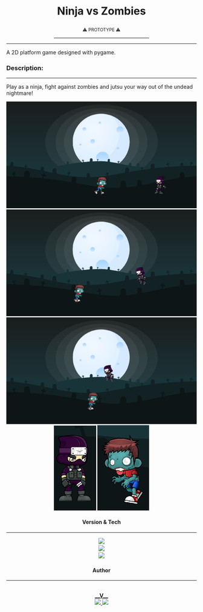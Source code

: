 <div align="center">
    <h1>Ninja vs Zombies</h1>
    <sub>⚠️ PROTOTYPE ⚠️</sub>
    <hr width="50%">
    <hr>
</div>

<p>A 2D platform game designed with pygame.</p>

<div>
    <h3>Description:</h3>
    <hr>
    <p>Play as a ninja, fight against zombies and jutsu your way out of the undead nightmare!</p>
    <div>
        <img src="Screenshots/screenshot4.png">
        <img src="Screenshots/screenshot3.png">
        <img src="Screenshots/screenshot1.png">
    </div>
    <div align="center">
        <img src="Screenshots/ninja_template.png"> 
        <img src="Screenshots/zombie_template.png">
    </div>
</div>
<div align="center">
    <h4>Version & Tech</h4>
    <hr>
        <img src="https://img.shields.io/badge/version-%20PROTOTYPE-blueviolet"><br>
    <a>
        <img src="https://www.pygame.org/ftp/pygame-badge-SMA-unscaled.png"><br>
    </a>
    <a href="https://www.python.org/downloads/">
        <img src="https://img.shields.io/badge/Python 3-3776AB?style=for-the-badge&logo=python&logoColor=white">
    </a>
</div>
<div align="center">
    <h4>Author</h4>
    <hr>
    <a href="https://github.com/VitorioValer">
        <img style="border-radius: 50%;" src="https://avatars.githubusercontent.com/u/82197650?s=400&u=6ad826279ad63feee1609b0eca16b47dad344cc3&v=4" width="100px;" alt=""/>
        <br>
        <b>__V__</b>
    </a>
    <br>
    <a href="https://www.linkedin.com/in/vit%C3%B3rio-valer-b752b6209/">
        <img src="https://img.shields.io/badge/-Vitorio-blue?style=flat-square&logo=Linkedin&logoColor=white">
    </a>
    <a href="mailto:vitoriovaler@gmail.com">
        <img src="https://img.shields.io/badge/-vitoriovaler@gmail.com-c14438?style=flat-square&logo=Gmail&logoColor=white">
    </a>
</div>
